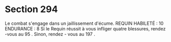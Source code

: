 # Section 294

Le combat  s'engage dans un jaillissement d'écume.
REQUIN HABILETÉ : 10 ENDURANCE : 8
Si le Requin réussit à vous infliger quatre blessures, rendez -vous au  95 . Sinon, rendez -
vous au  197 .